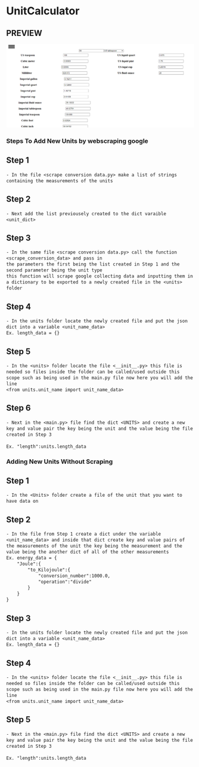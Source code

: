 # UnitCalculator

## PREVIEW
<img src="static\images\project_preview\unit calculater preview.png" alt="unit calculater preview">

### Steps To Add New Units by webscraping google

## Step 1
    - In the file <scrape conversion data.py> make a list of strings containing the measurements of the units 

## Step 2
    - Next add the list previousely created to the dict varaible <unit_dict> 

## Step 3
    - In the same file <scrape conversion data.py> call the function <scrape_conversion_data> and pass in 
    the parameters the first being the list created in Step 1 and the second parameter being the unit type
    this function will scrape google collecting data and inputting them in a dictionary to be exported to a newly created file in the <units> folder 

## Step 4
    - In the units folder locate the newly created file and put the json dict into a variable <unit_name_data>
    Ex. length_data = {}

## Step 5
    - In the <units> folder locate the file <__init__.py> this file is needed so files inside the folder can be called/used outside this scope such as being used in the main.py file now here you will add the line 
    <from units.unit_name import unit_name_data> 

## Step 6
    - Next in the <main.py> file find the dict <UNITS> and create a new key and value pair the key being the unit and the value being the file created in Step 3

    Ex. "length":units.length_data

### Adding New Units Without Scraping

## Step 1
    - In the <Units> folder create a file of the unit that you want to have data on

## Step 2
    - In the file from Step 1 create a dict under the variable <unit_name_data> and inside that dict create key and value pairs of the measurements of the unit the key being the measurement and the value being the another dict of all of the other measurements
    Ex. energy_data = {
        "Joule":{
            "to_Kilojoule":{
                "conversion_number":1000.0,
                "operation":"divide"
            }
        }
    }

## Step 3
    - In the units folder locate the newly created file and put the json dict into a variable <unit_name_data>
    Ex. length_data = {}

## Step 4
    - In the <units> folder locate the file <__init__.py> this file is needed so files inside the folder can be called/used outside this scope such as being used in the main.py file now here you will add the line 
    <from units.unit_name import unit_name_data> 

## Step 5
    - Next in the <main.py> file find the dict <UNITS> and create a new key and value pair the key being the unit and the value being the file created in Step 3

    Ex. "length":units.length_data